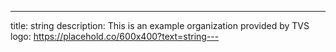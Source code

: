 ---
title: string
description: This is an example organization provided by TVS
logo: https://placehold.co/600x400?text=string---
